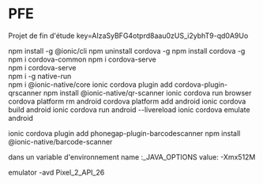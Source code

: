 # PFE
Projet de fin d'étude 
key=AIzaSyBFG4otprd8aau0zUS_i2ybhT9-qd0A9Uo

npm install -g @ionic/cli
npm uninstall cordova -g
npm install cordova -g   
npm i cordova-common 
npm i cordova-serve   
npm i cordova-serve   
npm i -g native-run   
npm i @ionic-native/core
ionic cordova plugin add cordova-plugin-qrscanner
npm install @ionic-native/qr-scanner
ionic cordova run browser
cordova platform rm android
cordova platform add android
ionic cordova build android
ionic cordova run android --livereload
ionic cordova emulate android

ionic cordova plugin add phonegap-plugin-barcodescanner
npm install @ionic-native/barcode-scanner

dans un variable d'environnement 
name :_JAVA_OPTIONS
value: -Xmx512M

emulator -avd Pixel_2_API_26